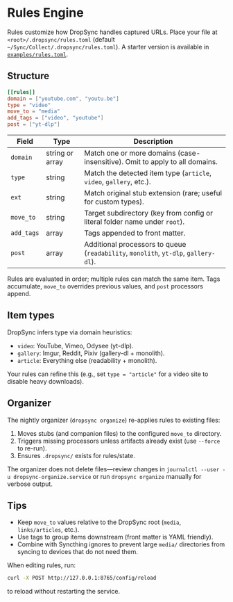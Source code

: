 # Rules Engine

Rules customize how DropSync handles captured URLs. Place your file at `<root>/.dropsync/rules.toml` (default `~/Sync/Collect/.dropsync/rules.toml`). A starter version is available in [`examples/rules.toml`](examples/rules.toml).

## Structure

```toml
[[rules]]
domain = ["youtube.com", "youtu.be"]
type = "video"
move_to = "media"
add_tags = ["video", "youtube"]
post = ["yt-dlp"]
```

| Field | Type | Description |
|-------|------|-------------|
| `domain` | string or array | Match one or more domains (case-insensitive). Omit to apply to all domains. |
| `type` | string | Match the detected item type (`article`, `video`, `gallery`, etc.). |
| `ext` | string | Match original stub extension (rare; useful for custom types). |
| `move_to` | string | Target subdirectory (key from config or literal folder name under `root`). |
| `add_tags` | array | Tags appended to front matter. |
| `post` | array | Additional processors to queue (`readability`, `monolith`, `yt-dlp`, `gallery-dl`). |

Rules are evaluated in order; multiple rules can match the same item. Tags accumulate, `move_to` overrides previous values, and `post` processors append.

## Item types

DropSync infers type via domain heuristics:

- `video`: YouTube, Vimeo, Odysee (yt-dlp).
- `gallery`: Imgur, Reddit, Pixiv (gallery-dl + monolith).
- `article`: Everything else (readability + monolith).

Your rules can refine this (e.g., set `type = "article"` for a video site to disable heavy downloads).

## Organizer

The nightly organizer (`dropsync organize`) re-applies rules to existing files:

1. Moves stubs (and companion files) to the configured `move_to` directory.
2. Triggers missing processors unless artifacts already exist (use `--force` to re-run).
3. Ensures `.dropsync/` exists for rules/state.

The organizer does not delete files—review changes in `journalctl --user -u dropsync-organize.service` or run `dropsync organize` manually for verbose output.

## Tips

- Keep `move_to` values relative to the DropSync root (`media`, `links/articles`, etc.).
- Use tags to group items downstream (front matter is YAML friendly).
- Combine with Syncthing ignores to prevent large `media/` directories from syncing to devices that do not need them.

When editing rules, run:

```bash
curl -X POST http://127.0.0.1:8765/config/reload
```

to reload without restarting the service.
